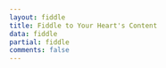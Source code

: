 ```yaml
---
layout: fiddle
title: Fiddle to Your Heart's Content
data: fiddle
partial: fiddle
comments: false
---
```

